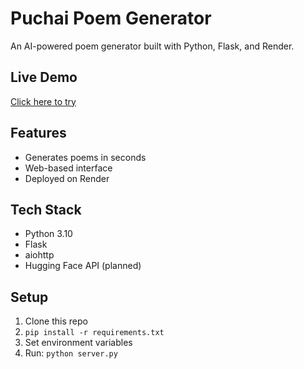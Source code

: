 # Puchai Poem Generator

An AI-powered poem generator built with Python, Flask, and Render.

## Live Demo
[Click here to try](https://puchai-poem-generator.onrender.com)

## Features
- Generates poems in seconds
- Web-based interface
- Deployed on Render

## Tech Stack
- Python 3.10
- Flask
- aiohttp
- Hugging Face API (planned)

## Setup
1. Clone this repo
2. `pip install -r requirements.txt`
3. Set environment variables
4. Run: `python server.py`
